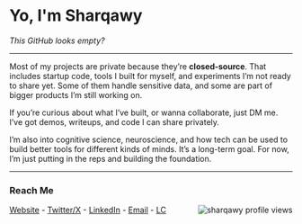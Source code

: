 
<h1>Yo, I'm Sharqawy</h1>

<p><i>This GitHub looks empty?</i></p>

<hr>

<p>
Most of my projects are private because they’re <b>closed-source</b>. That includes startup code, tools I built for myself, and experiments I’m not ready to share yet. Some of them handle sensitive data, and some are part of bigger products I’m still working on.
</p>

<p>
If you’re curious about what I’ve built, or wanna collaborate, just DM me. I’ve got demos, writeups, and code I can share privately.
</p>

<p>
I’m also into cognitive science, neuroscience, and how tech can be used to build better tools for different kinds of minds. It’s a long-term goal. For now, I’m just putting in the reps and building the foundation.
</p>

<hr>

<h3>Reach Me</h3>

<p>
<a target="_blank" href="https://void.diran.app">Website</a> -
  <a target="_blank" href="https://twitter.com/sharqawycs">Twitter/X</a> -
  <a target="_blank" href="https://linkedin.com/in/sharqawycs">LinkedIn</a> -
  <a target="_blank" href="mailto:sharqawycs@gmail.com">Email</a> -
  <a target="_blank" href="https://leetcode.com/u/sharqawycs/">LC</a> 
<img align="right" src="https://komarev.com/ghpvc/?username=sharqawycs&label=Profile%20views&color=000000&style=flat&abbreviated=true" alt="sharqawy profile views" />
</p>

